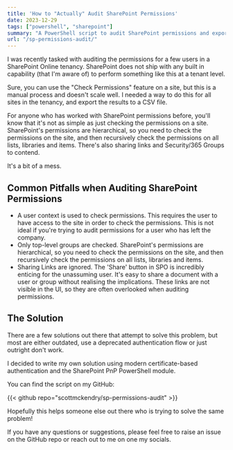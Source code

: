 ```yaml
---
title: 'How to "Actually" Audit SharePoint Permissions'
date: 2023-12-29
tags: ["powershell", "sharepoint"]
summary: "A PowerShell script to audit SharePoint permissions and export the results to a CSV file 🔍"
url: "/sp-permissions-audit/"
---
```


I was recently tasked with auditing the permissions for a few users in a SharePoint Online tenancy. SharePoint does not ship with any built in capability (that I'm aware of) to perform something like this at a tenant level.

Sure, you can use the "Check Permissions" feature on a site, but this is a manual process and doesn't scale well. I needed a way to do this for all sites in the tenancy, and export the results to a CSV file.

For anyone who has worked with SharePoint permissions before, you'll know that it's not as simple as just checking the permissions on a site. SharePoint's permissions are hierarchical, so you need to check the permissions on the site, and then recursively check the permissions on all lists, libraries and items. There's also sharing links and Security/365 Groups to contend.

It's a bit of a mess.

## Common Pitfalls when Auditing SharePoint Permissions

- A user context is used to check permissions. This requires the user to have access to the site in order to check the permissions. This is not ideal if you're trying to audit permissions for a user who has left the company.
- Only top-level groups are checked. SharePoint's permissions are hierarchical, so you need to check the permissions on the site, and then recursively check the permissions on all lists, libraries and items.
- Sharing Links are ignored. The 'Share' button in SPO is incredibly enticing for the unassuming user. It's easy to share a document with a user or group without realising the implications. These links are not visible in the UI, so they are often overlooked when auditing permissions.

## The Solution

There are a few solutions out there that attempt to solve this problem, but most are either outdated, use a deprecated authentication flow or just outright don't work.

I decided to write my own solution using modern certificate-based authentication and the SharePoint PnP PowerShell module.

You can find the script on my GitHub:

{{< github repo="scottmckendry/sp-permissions-audit" >}}

Hopefully this helps someone else out there who is trying to solve the same problem!

If you have any questions or suggestions, please feel free to raise an issue on the GitHub repo or reach out to me on one my socials.
